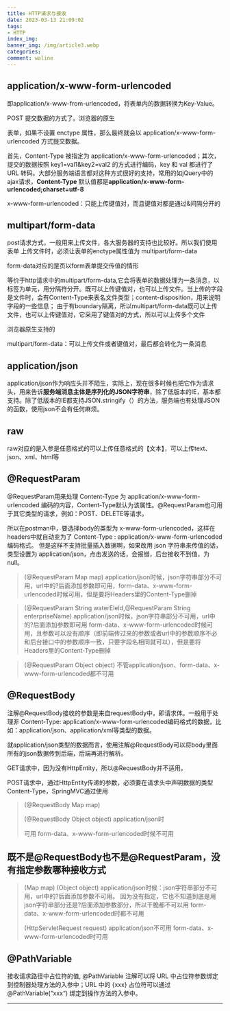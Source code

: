 ```yaml
---
title: HTTP请求与接收
date: 2023-03-13 21:09:02
tags: 
- HTTP
index_img: 
banner_img: /img/article3.webp
categories:
comment: waline
---
```


## **application/x-www-form-urlencoded** 

即application/x-www-from-urlencoded，将表单内的数据转换为Key-Value。

 POST 提交数据的方式了。浏览器的原生 <form> 表单，如果不设置 enctype 属性，那么最终就会以 application/x-www-form-urlencoded 方式提交数据。

首先，Content-Type 被指定为 application/x-www-form-urlencoded；其次，提交的数据按照 key1=val1&key2=val2 的方式进行编码，key 和 val 都进行了 URL 转码。大部分服务端语言都对这种方式很好的支持，常用的如jQuery中的ajax请求，**Content-Type** 默认值都是**application/x-www-form-urlencoded;charset=utf-8**

x-www-form-urlencoded：只能上传键值对，而且键值对都是通过&间隔分开的

## **multipart/form-data**

post请求方式，一般用来上传文件，各大服务器的支持也比较好。所以我们使用表单 上传文件时，必须让<form>表单的enctype属性值为 multipart/form-data

form-data对应的是页以form表单提交传值的情形

等价于http请求中的multipart/form-data,它会将表单的数据处理为一条消息，以标签为单元，用分隔符分开。既可以上传键值对，也可以上传文件。当上传的字段是文件时，会有Content-Type来表名文件类型；content-disposition，用来说明字段的一些信息；
由于有boundary隔离，所以multipart/form-data既可以上传文件，也可以上传键值对，它采用了键值对的方式，所以可以上传多个文件

浏览器原生支持的

multipart/form-data：可以上传文件或者键值对，最后都会转化为一条消息

## **application/json**

application/json作为响应头并不陌生，实际上，现在很多时候也把它作为请求头，用来告诉**服务端消息主体是序列化的JSON字符串**，除了低版本的IE，基本都支持。除了低版本的IE都支持JSON.stringify（）的方法，服务端也有处理JSON的函数，使用json不会有任何麻烦。

## raw

raw对应的是入参是任意格式的可以上传任意格式的【文本】，可以上传text、json、xml、html等

## @RequestParam

@RequestParam用来处理 Content-Type 为 application/x-www-form-urlencoded 编码的内容，Content-Type默认为该属性。@RequestParam也可用于其它类型的请求，例如：POST、DELETE等请求。

所以在postman中，要选择body的类型为 x-www-form-urlencoded，这样在headers中就自动变为了 Content-Type : application/x-www-form-urlencoded 编码格式。
但是这样不支持批量插入数据啊，如果改用 json 字符串来传值的话，类型设置为 application/json，点击发送的话，会报错，后台接收不到值，为 null。

>(@RequestParam Map map) application/json时候，json字符串部分不可用，url中的?后面添加参数即可用，form-data、x-www-form-urlencoded时候可用，但是要将Headers里的Content-Type删掉

> (@RequestParam String waterEleId,@RequestParam String enterpriseName)
> application/json时候，json字符串部分不可用，url中的?后面添加参数即可用
> form-data、x-www-form-urlencoded时候可用，且参数可以没有顺序（即前端传过来的参数或者url中的参数顺序不必和后台接口中的参数顺序一致，只要字段名相同就可以），但是要将Headers里的Content-Type删掉

>(@RequestParam Object object) 不管application/json、form-data、x-www-form-urlencoded都不可用

## @RequestBody

注解@RequestBody接收的参数是来自requestBody中，即请求体。一般用于处理非 Content-Type: application/x-www-form-urlencoded编码格式的数据，比如：application/json、application/xml等类型的数据。

就application/json类型的数据而言，使用注解@RequestBody可以将body里面所有的json数据传到后端，后端再进行解析。

GET请求中，因为没有HttpEntity，所以@RequestBody并不适用。

POST请求中，通过HttpEntity传递的参数，必须要在请求头中声明数据的类型Content-Type，SpringMVC通过使用

> (@RequestBody Map map) 
>
> (@RequestBody Object object) application/json时
>
> 可用 form-data、x-www-form-urlencoded时候不可用

## 既不是@RequestBody也不是@RequestParam，没有指定参数哪种接收方式

> (Map map)
> (Object object)
> application/json时候：json字符串部分不可用，url中的?后面添加参数不可用。
> 因为没有指定，它也不知道到底是用json字符串部分还是?后面添加参数部分，所以干脆都不可以用
> form-data、x-www-form-urlencoded时都不可用
>
> (HttpServletRequest request)
> application/json不可用
> form-data、x-www-form-urlencoded时可用

## @PathVariable

接收请求路径中占位符的值,
@PathVariable 注解可以将 URL 中占位符参数绑定到控制器处理方法的入参中；URL 中的 {xxx} 占位符可以通过 @PathVariable(“xxx“) 绑定到操作方法的入参中。

<div>
<hr>
<script src="https://unpkg.com/@waline/client@v2/dist/waline.js"></script> 
<link
  rel="stylesheet"
  href="https://unpkg.com/@waline/client@v2/dist/waline.css"
/>
<div id="waline"></div>
  <script>
    Waline({
      el: '#waline',
      serverURL: 'https://vercel-project-4d7haxk1c-i-xiaoxin.vercel.app',
    });
  </script>
